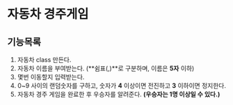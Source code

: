 자동차 경주게임
==========

## 기능목록
1. 자동차 class 만든다.
2. 자동차 이름을 부여받는다. (**쉼표(,)**로 구분하며, 이름은 **5자** 이하)
3. 몇번 이동할지 입력받는다.
4. 0~9 사이의 랜덤숫자를 구하고, 숫자가 **4** 이상이면 전진하고 **3** 이하이면 정지한다.
5. 자동차 경주 게임을 완료한 후 우승자를 알려준다. **(우승자는 1명 이상일 수 있다.)**